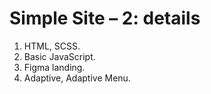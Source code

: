 # Simple Site – 2: details

1. HTML, SCSS.
2. Basic JavaScript.
3. Figma landing.
4. Adaptive, Adaptive Menu.
